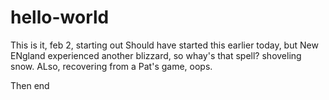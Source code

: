 # hello-world
This is it, feb 2, starting out
Should have started this earlier today, but New ENgland experienced another blizzard, so whay's that spell? shoveling snow.
ALso, recovering from a Pat's game, oops.

Then end
